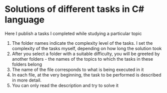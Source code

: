 # Solutions of different tasks in C# language
Here I publish a tasks I completed while studying a particular topic

1. The folder names indicate the complexity level of the tasks. I set the complexity of the tasks myself, depending on how long the solution took
2. After you select a folder with a suitable difficulty, you will be greeted by another folders - the names of the topics to which the tasks in these folders belong 
3. The name of the file corresponds to what is being executed in it 
4. In each file, at the very beginning, the task to be performed is described in more detail.
5. You can only read the description and try to solve it
